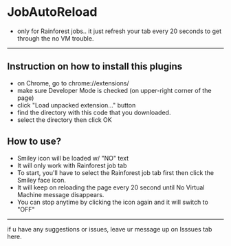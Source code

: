 # JobAutoReload
- only for Rainforest jobs..  it just refresh your tab every 20 seconds to get through the no VM trouble.

---------------------
## Instruction on how to install this plugins

- on Chrome, go to chrome://extensions/
- make sure Developer Mode is checked (on upper-right corner of the page)
- click "Load unpacked extension..." button
- find the directory with this code that you downloaded.
- select the directory then click OK


## How to use?

- Smiley icon will be loaded w/ "NO" text
- It will only work with Rainforest job tab
- To start, you'll have to select the Rainforest job tab first then click the Smiley face icon.
- It will keep on reloading the page every 20 second until No Virtual Machine message disappears.
- You can stop anytime by clicking the icon again and it will switch to "OFF"


---------------------

if u have any suggestions or issues,  leave ur message up on Isssues tab here.
